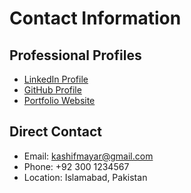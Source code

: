 # Contact Information 

## Professional Profiles
- [LinkedIn Profile](https://www.linkedin.com/in/muhammad-kashif-867631224/)
- [GitHub Profile](https://github.com/kashifmayar)
- [Portfolio Website](https://kashifmayar.github.io/portfolio/)

## Direct Contact
- Email: kashifmayar@gmail.com
- Phone: +92 300 1234567
- Location: Islamabad, Pakistan

